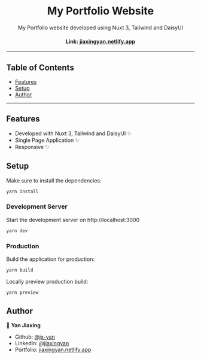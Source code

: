 <h1 align="center">My Portfolio Website</h1>

<p align="center">My Portfolio website developed using Nuxt 3, Tailwind and DaisyUI</p>

<h4 align="center">Link: <a href="https://jiaxingyan.netlify.app/">jiaxingyan.netlify.app</a></h4>

---

## Table of Contents

- [Features](#features)
- [Setup](#setup)
- [Author](#author)

---

## Features
- Developed with Nuxt 3, Tailwind and DaisyUI ✨
- Single Page Application ✨
- Responsive ✨


## Setup

Make sure to install the dependencies:

```bash
yarn install
```

### Development Server

Start the development server on http://localhost:3000

```bash
yarn dev
```

### Production

Build the application for production:

```bash
yarn build
```

Locally preview production build:

```bash
yarn preview
```

## Author
👤 **Yan Jiaxing**

* Github: [@jx-yan](https://github.com/jx-yan)
* LinkedIn: [@jiaxingyan](https://www.linkedin.com/in/jiaxingyan/)
* Portfolio: [jiaxingyan.netlify.app](https://jiaxingyan.netlify.app/)

